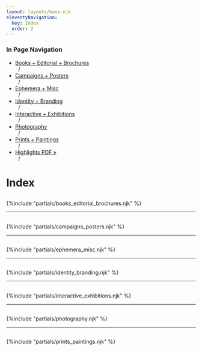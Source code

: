 ```yaml
---
layout: layouts/base.njk
eleventyNavigation:
  key: Index
  order: 2
---
```


<div class="breadcrumb">
  <h3 class="visually-hidden">In Page Navigation</h3>
  <ul class="nav">
    <li class="nav-item"><a href="#books_editorial_brochures">Books + Editorial + Brochures</a></li>&nbsp;&nbsp;/ 
    <li class="nav-item"><a href="#campaigns_posters">Campaigns + Posters</a></li>&nbsp;&nbsp;/ 
    <li class="nav-item"><a href="#ephemera_misc">Ephemera + Misc</a></li>&nbsp;&nbsp;/ 
    <li class="nav-item"><a href="#identity_branding">Identity + Branding</a></li>&nbsp;&nbsp;/ 
    <li class="nav-item"><a href="#interactive_exhibitions">Interactive + Exhibitions</a></li>&nbsp;&nbsp;/ 
    <li class="nav-item"><a href="#photography">Photography</a></li>&nbsp;&nbsp;/ 
    <li class="nav-item"><a href="#prints_paintings">Prints + Paintings</a></li>&nbsp;&nbsp;/ 
    <li class="nav-item"><a href="/williams_highlights.pdf" target="_blank">Highlights PDF »</a></li>&nbsp;&nbsp;/</ul>
  </div>
</div>
<div class="container">
  <div class="row"><h1 class="visually-hidden">Index</h1></div>
  <div class="row"><h2 class="visually-hidden" id="books_editorial_brochures"></h2></div>
      {%include "partials/books_editorial_brochures.njk" %}
  <hr>
  <div class="row"><h2 class="visually-hidden" id="campaigns_posters"></h2></div>
      {%include "partials/campaigns_posters.njk" %}
  <hr>
  <div class="row"><h2 class="visually-hidden" id="ephemera_misc"></h2></div>
    {%include "partials/ephemera_misc.njk" %}
  <hr>
  <div class="row"><h2 class="visually-hidden" id="identity_branding"></h2></div>
    {%include "partials/identity_branding.njk" %}
  <hr>
  <div class="row"><h2 class="visually-hidden" id="interactive_exhibition"></h2></div>
    {%include "partials/interactive_exhibitions.njk" %}
  <hr>
  <div class="row"><h2 class="visually-hidden" id="photography"></h2></div>
    {%include "partials/photography.njk" %}
  <hr>
  <div class="row"><h2 class="visually-hidden" id="prints_paintings"></h2></div>
    {%include "partials/prints_paintings.njk" %}
</div>